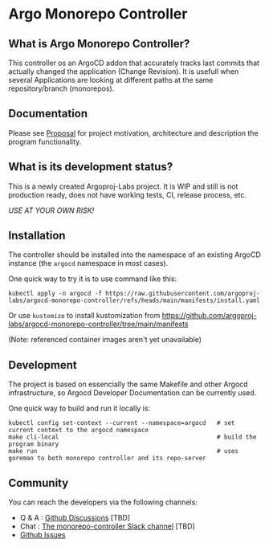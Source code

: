 # Argo Monorepo Controller

## What is Argo Monorepo Controller?

This controller os an ArgoCD addon that accurately tracks last commits
that actually changed the application (Change Revision). It is 
usefull when several Applications are looking at different paths at the same
repository/branch (monorepos). 

## Documentation

Please see [Proposal](https://github.com/argoproj-labs/argocd-monorepo-controller/blob/main/docs/monorepo_controller_proposal.md)  for project motivation, architecture 
and description the program functionality.

## What is its development status?

This is a newly created Argoproj-Labs project. It is WIP and still is
not production ready, does not have working tests, CI, release
process, etc.

_USE AT YOUR OWN RISK!_

## Installation

The controller should be installed into the namespace of an
existing ArgoCD instance (the `argocd` namespace  in most cases).

One quick way to try it is to use command like this:
```
kubectl apply -n argocd -f https://raw.githubusercontent.com/argoproj-labs/argocd-monorepo-controller/refs/heads/main/manifests/install.yaml
```

Or use `kustomize` to install kustomization from
https://github.com/argoproj-labs/argocd-monorepo-controller/tree/main/manifests

(Note: referenced container images aren't yet unavailable)


## Development 

The project is based on essencially the same Makefile and other 
Argocd infrastructure, so Argocd Developer Documentation 
can be currently used.

One quick way to build and run it locally is:

```
kubectl config set-context --current --namespace=argocd   # set current context to the argocd namespace
make cli-local                                            # build the program binary
make run                                                  # uses goreman to both monorepo controller and its repo-server
```


## Community

 You can reach the developers via the following channels:

* Q & A : [Github Discussions](https://github.com/argoproj-labs/argocd-monorepo-controller/discussions)  [TBD]
* Chat : [The monorepo-controller Slack channel](https://argoproj.github.io/community/join-slack)  [TBD]
* [Github Issues](https://github.com/argoproj-labs/argocd-monorepo-controller/issues)

